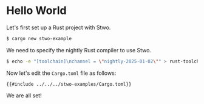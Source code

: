 # Hello World

Let's first set up a Rust project with Stwo.

```bash
$ cargo new stwo-example
```

We need to specify the nightly Rust compiler to use Stwo.

```bash
$ echo -e "[toolchain]\nchannel = \"nightly-2025-01-02\"" > rust-toolchain.toml
```

Now let's edit the `Cargo.toml` file as follows:

```rust,ignore
{{#include ../../../stwo-examples/Cargo.toml}}
```

We are all set!
